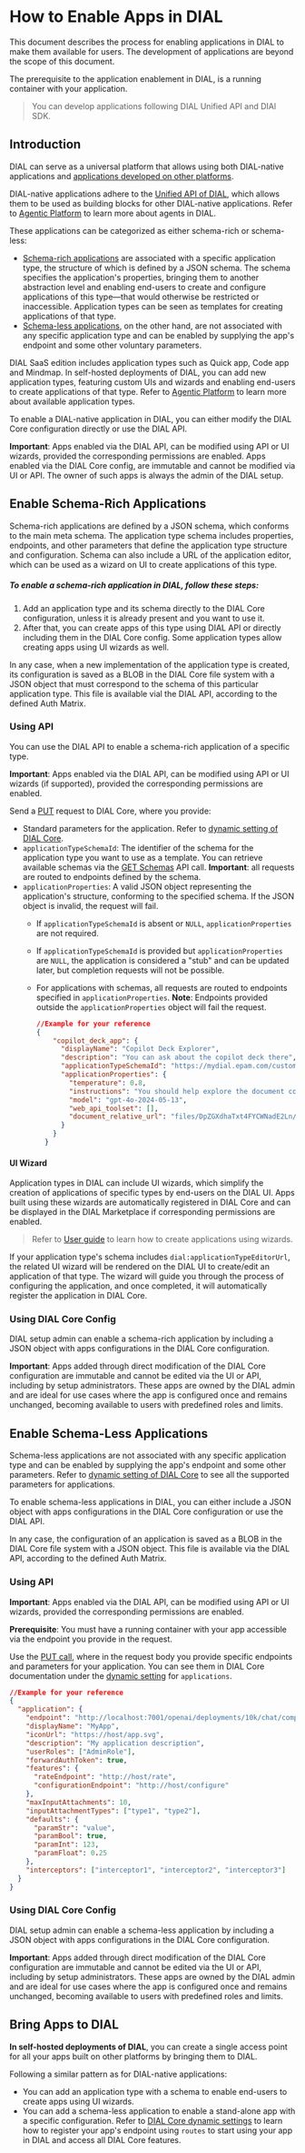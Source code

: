 # How to Enable Apps in DIAL

This document describes the process for enabling applications in DIAL to make them available for users. The development of applications are beyond the scope of this document.

The prerequisite to the application enablement in DIAL, is a running container with your application. 

> You can develop applications following DIAL Unified API and DIAl SDK.

## Introduction

DIAL can serve as a universal platform that allows using both DIAL-native applications and [applications developed on other platforms](#bring-apps-to-dial).

DIAL-native applications adhere to the [Unified API of DIAL](https://dialx.ai/dial_api), which allows them to be used as building blocks for other DIAL-native applications. Refer to [Agentic Platform](/docs/platform/0.architecture-and-concepts/4.agentic-platform.md) to learn more about agents in DIAL.

These applications can be categorized as either schema-rich or schema-less:

* [Schema-rich applications](#enable-schema-rich-applications) are associated with a specific application type, the structure of which is defined by a JSON schema. The schema specifies the application's properties, bringing them to another abstraction level and enabling end-users to create and configure applications of this type—that would otherwise be restricted or inaccessible. Application types can be seen as templates for creating applications of that type.
* [Schema-less applications](#enable-schema-less-applications), on the other hand, are not associated with any specific application type and can be enabled by supplying the app's endpoint and some other voluntary parameters.

DIAL SaaS edition includes application types such as Quick app, Code app and Mindmap. In self-hosted deployments of DIAL, you can add new application types, featuring custom UIs and wizards and enabling end-users to create applications of that type. Refer to [Agentic Platform](/docs/platform/0.architecture-and-concepts/4.agentic-platform.md#application-types) to learn more about available application types.

To enable a DIAL-native application in DIAL, you can either modify the DIAL Core configuration directly or use the DIAL API.

**Important**: Apps enabled via the DIAL API, can be modified using API or UI wizards, provided the corresponding permissions are enabled. Apps enabled via the DIAL Core config, are immutable and cannot be modified via UI or API. The owner of such apps is always the admin of the DIAL setup.

## Enable Schema-Rich Applications

Schema-rich applications are defined by a JSON schema, which conforms to the main meta schema. The application type schema includes properties, endpoints, and other parameters that define the application type structure and configuration. Schema can also include a URL of the application editor, which can be used as a wizard on UI to create applications of this type.

##### To enable a schema-rich application in DIAL, follow these steps:

1. Add an application type and its schema directly to the DIAL Core configuration, unless it is already present and you want to use it.
2. After that, you can create apps of this type using DIAL API or directly including them in the DIAL Core config. Some application types allow creating apps using UI wizards as well.

In any case, when a new implementation of the application type is created, its configuration is saved as a BLOB in the DIAL Core file system with a JSON object that must correspond to the schema of this particular application type. This file is available vial the DIAL API, according to the defined Auth Matrix.

### Using API

You can use the DIAL API to enable a schema-rich application of a specific type.

**Important**: Apps enabled via the DIAL API, can be modified using API or UI wizards (if supported), provided the corresponding permissions are enabled.

Send a [PUT](https://dialx.ai/dial_api#tag/Applications/operation/saveCustomApplication) request to DIAL Core, where you provide:

* Standard parameters for the application. Refer to [dynamic setting of DIAL Core](https://github.com/epam/ai-dial-core?tab=readme-ov-file#dynamic-settings).
* `applicationTypeSchemaId`: The identifier of the schema for the application type you want to use as a template. You can retrieve available schemas via the [GET Schemas](https://rail-landing.staging.deltixhub.io/dial_api#tag/Applications/operation/listCustomApplicationSchemas) API call. **Important**: all requests are routed to endpoints defined by the schema.
* `applicationProperties`: A valid JSON object representing the application's structure, conforming to the specified schema. If the JSON object is invalid, the request will fail.
  - If `applicationTypeSchemaId` is absent or `NULL`, `applicationProperties` are not required.
  - If `applicationTypeSchemaId` is provided but `applicationProperties` are `NULL`, the application is considered a "stub" and can be updated later, but completion requests will not be possible.
  - For applications with schemas, all requests are routed to endpoints specified in `applicationProperties`. **Note**: Endpoints provided outside the `applicationProperties` object will fail the request.

    ```json
    //Example for your reference
    {
        "copilot_deck_app": {
          "displayName": "Copilot Deck Explorer",
          "description": "You can ask about the copilot deck there",
          "applicationTypeSchemaId": "https://mydial.epam.com/custom_application_schemas/quickapps",
          "applicationProperties": {
            "temperature": 0.8,
            "instructions": "You should help explore the document containing the Copilot Deck. You must query the document first to do that. You should answer using only the information in the document. Answer \"I don't know\" if there are any other questions.",
            "model": "gpt-4o-2024-05-13",
            "web_api_toolset": [],
            "document_relative_url": "files/DpZGXdhaTxt4FYCWNadE2Ln/GPT%20Deck.docx"
          }
        }
      }
    ```

#### UI Wizard

Application types in DIAL can include UI wizards, which simplify the creation of applications of specific types by end-users on the DIAL UI. Apps built using these wizards are automatically registered in DIAL Core and can be displayed in the DIAL Marketplace if corresponding permissions are enabled.

> Refer to [User guide](/docs/tutorials/0.user-guide.md#applications) to learn how to create applications using wizards.

If your application type's schema includes `dial:applicationTypeEditorUrl`, the related UI wizard will be rendered on the DIAL UI to create/edit an application of that type. The wizard will guide you through the process of configuring the application, and once completed, it will automatically register the application in DIAL Core.

### Using DIAL Core Config

DIAL setup admin can enable a schema-rich application by including a JSON object with apps configurations in the DIAL Core configuration.

**Important**: Apps added through direct modification of the DIAL Core configuration are immutable and cannot be edited via the UI or API, including by setup administrators. These apps are owned by the DIAL admin and are ideal for use cases where the app is configured once and remains unchanged, becoming available to users with predefined roles and limits. 

## Enable Schema-Less Applications

Schema-less applications are not associated with any specific application type and can be enabled by supplying the app's endpoint and some other parameters. Refer to [dynamic setting of DIAL Core](https://github.com/epam/ai-dial-core?tab=readme-ov-file#dynamic-settings) to see all the supported parameters for applications.

To enable schema-less applications in DIAL, you can either include a JSON object with apps configurations in the DIAL Core configuration or use the DIAL API.

In any case, the configuration of an application is saved as a BLOB in the DIAL Core file system with a JSON object. This file is available via the DIAL API, according to the defined Auth Matrix.

### Using API

**Important**: Apps enabled via the DIAL API, can be modified using API or UI wizards, provided the corresponding permissions are enabled.

**Prerequisite**: You must have a running container with your app accessible via the endpoint you provide in the request.

Use the [PUT call](https://dialx.ai/dial_api#tag/Applications/operation/saveCustomApplication), where in the request body you provide specific endpoints and parameters for your application. You can see them in DIAL Core documentation under the [dynamic setting](https://github.com/epam/ai-dial-core?tab=readme-ov-file#dynamic-settings) for `applications`.

```json
//Example for your reference
{
  "application": {
    "endpoint": "http://localhost:7001/openai/deployments/10k/chat/completions",
    "displayName": "MyApp",
    "iconUrl": "https://host/app.svg",
    "description": "My application description",
    "userRoles": ["AdminRole"],
    "forwardAuthToken": true,
    "features": {
      "rateEndpoint": "http://host/rate",
      "configurationEndpoint": "http://host/configure"
    },
    "maxInputAttachments": 10,
    "inputAttachmentTypes": ["type1", "type2"],
    "defaults": {
      "paramStr": "value",
      "paramBool": true,
      "paramInt": 123,
      "paramFloat": 0.25
    },
    "interceptors": ["interceptor1", "interceptor2", "interceptor3"]
  }
}
```

### Using DIAL Core Config

DIAL setup admin can enable a schema-less application by including a JSON object with apps configurations in the DIAL Core configuration.

**Important**: Apps added through direct modification of the DIAL Core configuration are immutable and cannot be edited via the UI or API, including by setup administrators. These apps are owned by the DIAL admin and are ideal for use cases where the app is configured once and remains unchanged, becoming available to users with predefined roles and limits. 


## Bring Apps to DIAL

**In self-hosted deployments of DIAL**, you can create a single access point for all your apps built on other platforms by bringing them to DIAL. 

Following a similar pattern as for DIAL-native applications:

* You can add an application type with a schema to enable end-users to create apps using UI wizards.
* You can add a schema-less application to enable a stand-alone app with a specific configuration. Refer to [DIAL Core dynamic settings](https://github.com/epam/ai-dial-core?tab=readme-ov-file#dynamic-settings) to learn how to register your app's endpoint using `routes` to start using your app in DIAL and access all DIAL Core features.



